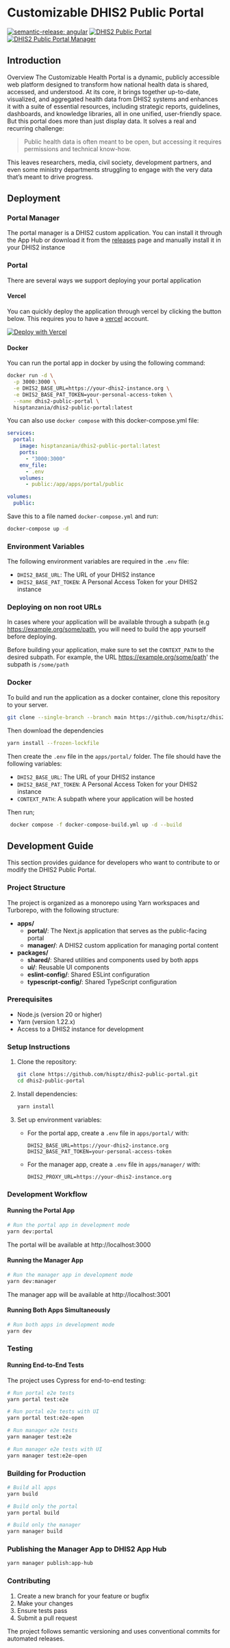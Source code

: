 # Customizable DHIS2 Public Portal

[![semantic-release: angular](https://img.shields.io/badge/semantic--release-angular-e10079?logo=semantic-release&style=for-the-badge)](https://github.com/semantic-release/semantic-release)
[![DHIS2 Public Portal](https://img.shields.io/endpoint?url=https://cloud.cypress.io/badge/detailed/qufv5j&style=for-the-badge&logo=cypress&label=Portal)](https://cloud.cypress.io/projects/qufv5j/runs)
[![DHIS2 Public Portal Manager](https://img.shields.io/endpoint?url=https://cloud.cypress.io/badge/detailed/usucz3&style=for-the-badge&logo=cypress&label=Manager)](https://cloud.cypress.io/projects/usucz3/runs)

## Introduction

Overview
The Customizable Health Portal is a dynamic, publicly accessible web platform designed to transform how national health
data is shared, accessed, and understood. At its core, it brings together up-to-date, visualized, and aggregated health
data from DHIS2 systems and enhances it with a suite of essential resources, including strategic reports, guidelines,
dashboards, and knowledge libraries, all in one unified, user-friendly space.
But this portal does more than just display data. It solves a real and recurring challenge:

> Public health data is often meant to be open, but accessing it requires permissions and technical know-how.

This leaves researchers, media, civil society, development partners, and even some ministry departments struggling to
engage with the very data that’s meant to drive progress.

## Deployment

### Portal Manager

The portal manager is a DHIS2 custom application. You can install it through the App Hub or download it from
the [releases](https://github.com/hisptz/dhis2-public-portal/releases) page and manually install it in your DHIS2
instance

### Portal

There are several ways we support deploying your portal application

#### Vercel

You can quickly deploy the application through vercel by clicking the button below.
This requires you to have a [vercel](https://vercel.com/) account.

[![Deploy with Vercel](https://vercel.com/button)](https://vercel.com/new/clone?repository-url=https://github.com/hisptz/dhis2-public-portal&env=DHIS2_BASE_URL,DHIS2_BASE_PAT_TOKEN&envDescription=The%20DHIS2%20base%20URL%20and%20PAT%20token%20variables%20enable%20you%20to%20connect%20your%20deployed%20portal%20to%20a%20DHIS2%20instance&project-name=dhis2-public-portal&repository-name=dhis2-public-portal&root-directory=apps/portal&install-command=yarn%20install&build-command=turbo%20build%20--filter%20portal&skip-unaffected=true)

#### Docker

You can run the portal app in docker by using the following command:

```bash
docker run -d \
  -p 3000:3000 \
  -e DHIS2_BASE_URL=https://your-dhis2-instance.org \
  -e DHIS2_BASE_PAT_TOKEN=your-personal-access-token \
  --name dhis2-public-portal \
  hisptanzania/dhis2-public-portal:latest
```

You can also use `docker compose` with this docker-compose.yml file:

```yaml
services:
  portal:
    image: hisptanzania/dhis2-public-portal:latest
    ports:
      - "3000:3000"
    env_file:
      - .env
    volumes:
      - public:/app/apps/portal/public

volumes:
  public:
```

Save this to a file named `docker-compose.yml` and run:

```bash
docker-compose up -d
```

### Environment Variables

The following environment variables are required in the `.env` file:

- `DHIS2_BASE_URL`: The URL of your DHIS2 instance
- `DHIS2_BASE_PAT_TOKEN`: A Personal Access Token for your DHIS2 instance

### Deploying on non root URLs

In cases where your application will be available through a subpath (e.g https://example.org/some/path, you will need to
build the app yourself before deploying. 

Before building your application, make sure to set the `CONTEXT_PATH` to the desired subpath. For example, the URL https://example.org/some/path' the subpath is `/some/path`

### Docker
To build and run the application as a docker container, clone this repository to your server. 

```bash 
git clone --single-branch --branch main https://github.com/hisptz/dhis2-public-portal.git
```

Then download the dependencies

```bash
yarn install --frozen-lockfile
```

Then create the `.env` file in the `apps/portal/` folder. The file should have the following variables:

- `DHIS2_BASE_URL`: The URL of your DHIS2 instance
- `DHIS2_BASE_PAT_TOKEN`: A Personal Access Token for your DHIS2 instance
- `CONTEXT_PATH`: A subpath where your application will be hosted

Then run;

```bash
 docker compose -f docker-compose-build.yml up -d --build 
```






## Development Guide

This section provides guidance for developers who want to contribute to or modify the DHIS2 Public Portal.

### Project Structure

The project is organized as a monorepo using Yarn workspaces and Turborepo, with the following structure:

- **apps/**
  - **portal/**: The Next.js application that serves as the public-facing portal
  - **manager/**: A DHIS2 custom application for managing portal content
- **packages/**
  - **shared/**: Shared utilities and components used by both apps
  - **ui/**: Reusable UI components
  - **eslint-config/**: Shared ESLint configuration
  - **typescript-config/**: Shared TypeScript configuration

### Prerequisites

- Node.js (version 20 or higher)
- Yarn (version 1.22.x)
- Access to a DHIS2 instance for development

### Setup Instructions

1. Clone the repository:
   ```bash
   git clone https://github.com/hisptz/dhis2-public-portal.git
   cd dhis2-public-portal
   ```

2. Install dependencies:
   ```bash
   yarn install
   ```

3. Set up environment variables:
   - For the portal app, create a `.env` file in `apps/portal/` with:
     ```
     DHIS2_BASE_URL=https://your-dhis2-instance.org
     DHIS2_BASE_PAT_TOKEN=your-personal-access-token
     ```
   - For the manager app, create a `.env` file in `apps/manager/` with:
     ```
     DHIS2_PROXY_URL=https://your-dhis2-instance.org
     ```

### Development Workflow

#### Running the Portal App

```bash
# Run the portal app in development mode
yarn dev:portal
```

The portal will be available at http://localhost:3000

#### Running the Manager App

```bash
# Run the manager app in development mode
yarn dev:manager
```

The manager app will be available at http://localhost:3001

#### Running Both Apps Simultaneously

```bash
# Run both apps in development mode
yarn dev
```

### Testing

#### Running End-to-End Tests

The project uses Cypress for end-to-end testing:

```bash
# Run portal e2e tests
yarn portal test:e2e

# Run portal e2e tests with UI
yarn portal test:e2e-open

# Run manager e2e tests
yarn manager test:e2e

# Run manager e2e tests with UI
yarn manager test:e2e-open
```

### Building for Production

```bash
# Build all apps
yarn build

# Build only the portal
yarn portal build

# Build only the manager
yarn manager build
```

### Publishing the Manager App to DHIS2 App Hub

```bash
yarn manager publish:app-hub
```

### Contributing

1. Create a new branch for your feature or bugfix
2. Make your changes
3. Ensure tests pass
4. Submit a pull request

The project follows semantic versioning and uses conventional commits for automated releases.

